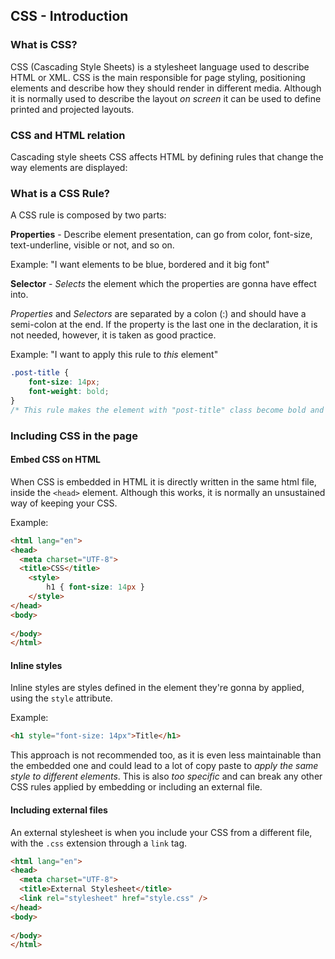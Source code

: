 ## CSS - Introduction

### What is CSS?

CSS (Cascading Style Sheets) is a stylesheet language used to describe HTML or XML. CSS is the main responsible for page styling, positioning elements and describe how they should render in different media. Although it is normally used to describe the layout *on screen* it can be used to define printed and projected layouts.

### CSS and HTML relation

Cascading style sheets CSS affects HTML by defining rules that change the way elements are displayed:

### What is a CSS Rule?

A CSS rule is composed by two parts:

**Properties** - Describe element presentation, can go from color, font-size, text-underline, visible or not, and so on.

Example: "I want elements to be blue, bordered and it big font"

**Selector** - *Selects* the element which the properties are gonna have effect into.

*Properties* and *Selectors* are separated by a colon (:) and should have a semi-colon at the end. If the property is the last one in the declaration, it is not needed, however, it is taken as good practice.

Example: "I want to apply this rule to *this* element"

```css
.post-title {
    font-size: 14px;
    font-weight: bold;
}
/* This rule makes the element with "post-title" class become bold and with 14px font. */
```


### Including CSS in the page

#### Embed CSS on HTML 

When CSS is embedded in HTML it is directly written in the same html file, inside the `<head>` element. Although this works, it is normally an unsustained way of keeping your CSS.

Example:
```html
<html lang="en">
<head>
  <meta charset="UTF-8">
  <title>CSS</title>
    <style>
        h1 { font-size: 14px }
    </style>
</head>
<body>
  
</body>
</html>
```

#### Inline styles

Inline styles are styles defined in the element they're gonna by applied, using the `style` attribute. 

Example:
```html
<h1 style="font-size: 14px">Title</h1>
```

This approach is not recommended too, as it is even less maintainable than the embedded one and could lead to a lot of copy paste to *apply the same style to different elements*. This is also *too specific* and can break any other CSS rules applied by embedding or including an external file.

#### Including external files

An external stylesheet is when you include your CSS from a different file, with the `.css` extension through a `link` tag.

```html
<html lang="en">
<head>
  <meta charset="UTF-8">
  <title>External Stylesheet</title>
  <link rel="stylesheet" href="style.css" />
</head>
<body>
  
</body>
</html>
```

